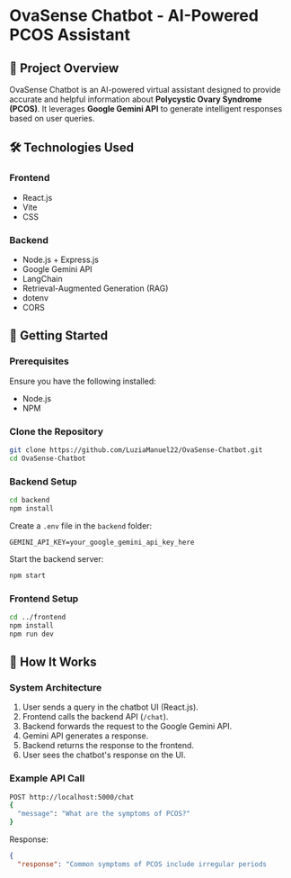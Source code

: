 # OvaSense Chatbot - AI-Powered PCOS Assistant

## 📌 Project Overview
OvaSense Chatbot is an AI-powered virtual assistant designed to provide accurate and helpful information about **Polycystic Ovary Syndrome (PCOS)**. It leverages **Google Gemini API** to generate intelligent responses based on user queries. 

## 🛠️ Technologies Used
### Frontend
- React.js
- Vite
- CSS

### Backend
- Node.js + Express.js
- Google Gemini API
- LangChain
- Retrieval-Augmented Generation (RAG)
- dotenv
- CORS

## 🚀 Getting Started
### Prerequisites
Ensure you have the following installed:
- Node.js
- NPM

### Clone the Repository
```sh
git clone https://github.com/LuziaManuel22/OvaSense-Chatbot.git
cd OvaSense-Chatbot
```

### Backend Setup
```sh
cd backend
npm install
```
Create a `.env` file in the `backend` folder:
```env
GEMINI_API_KEY=your_google_gemini_api_key_here
```
Start the backend server:
```sh
npm start
```

### Frontend Setup
```sh
cd ../frontend
npm install
npm run dev
```

## 🔄 How It Works
### System Architecture
1. User sends a query in the chatbot UI (React.js).
2. Frontend calls the backend API (`/chat`).
3. Backend forwards the request to the Google Gemini API.
4. Gemini API generates a response.
5. Backend returns the response to the frontend.
6. User sees the chatbot's response on the UI.

### Example API Call
```sh
POST http://localhost:5000/chat
{
  "message": "What are the symptoms of PCOS?"
}
```
Response:
```json
{
  "response": "Common symptoms of PCOS include irregular periods